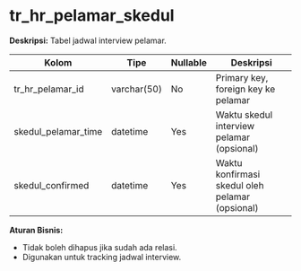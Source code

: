 # tr_hr_pelamar_skedul

**Deskripsi:**
Tabel jadwal interview pelamar.

| Kolom                | Tipe         | Nullable   | Deskripsi                                 |
|----------------------|--------------|------------|---------------------------------------------|
| tr_hr_pelamar_id     | varchar(50)  | No         | Primary key, foreign key ke pelamar         |
| skedul_pelamar_time  | datetime     | Yes        | Waktu skedul interview pelamar (opsional)   |
| skedul_confirmed     | datetime     | Yes        | Waktu konfirmasi skedul oleh pelamar (opsional) |

**Aturan Bisnis:**
- Tidak boleh dihapus jika sudah ada relasi.
- Digunakan untuk tracking jadwal interview.
